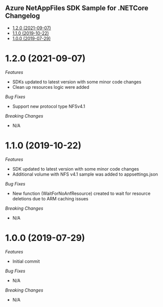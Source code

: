 ## Azure NetAppFiles SDK Sample for .NETCore Changelog

* [1.2.0 (2021-09-07)](#1.2.0 (2021-09-07))
* [1.1.0 (2019-10-22)](#1.1.0 (2019-10-22))
* [1.0.0 (2019-07-29)](#1.0.0 (2019-07-29))

# 1.2.0 (2021-09-07)
*Features*
* SDKs updated to latest version with some minor code changes
* Clean up resources logic were added

*Bug Fixes*
* Support new protocol type NFSv4.1 

*Breaking Changes*
* N/A

# 1.1.0 (2019-10-22)
*Features*
* SDK updated to latest version with some minor code changes
* Additional volume with NFS v4.1 sample was added to appsettings.json

*Bug Fixes*
* New function (WaitForNoAnfResource) created to wait for resource deletions due to ARM caching issues

*Breaking Changes*
* N/A


# 1.0.0 (2019-07-29)
*Features*
* Initial commit

*Bug Fixes*
* N/A

*Breaking Changes*
* N/A
